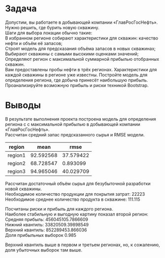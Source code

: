 # Задача
Допустим, вы работаете в добывающей компании «ГлавРосГосНефть». Нужно решить, где бурить новую скважину. <br>
Шаги для выбора локации обычно такие:<br>
В избранном регионе собирают характеристики для скважин: качество нефти и объём её запасов;<br>
Строят модель для предсказания объёма запасов в новых скважинах;<br>
Выбирают скважины с самыми высокими оценками значений;<br>
Определяют регион с максимальной суммарной прибылью отобранных скважин.<br>
Вам предоставлены пробы нефти в трёх регионах. Характеристики для каждой скважины в регионе уже известны. Постройте модель для определения региона, где добыча принесёт наибольшую прибыль. Проанализируйте возможную прибыль и риски техникой Bootstrap.<br>

# Выводы
В результате выполнения проекта построена модель для определения региона с с максимальной прибылью в добывающей компании «ГлавРосГосНефть».<br>
Рассчитан средний запас предсказанного сырья и RMSE модели.<br>

| region  | mean | rmse |
| ------------- | ------------- | ------------- |
| region1  | 92.592568  | 37.579422  |
| region2  | 68.728547  | 0.893099  |
| region3  | 94.965046  | 40.029709  |

Рассчитан достаточный объём сырья для безубыточной разработки новой скважины.<br>
Необходимое количество продукции для покрытия затрат: 22223 <br>
Необходимое среднее количество продукта в скважине: 111.115 <br>

Посчитаны риски и прибыль для каждого региона. <br>
Наиболее стабильную и выгодную картину показал второй регион: <br>
Средняя прибыль: 456045105.7866609 <br>
Нижний квантиль: 33820509.39898549 <br>
Верхний квантиль: 852289453.866036 <br>
Доля прибыльных выборок 0.985 

Верхний квантиль выше в первом и третьем регионах, но, к сожалению, доля убыточных выборок там выше.
